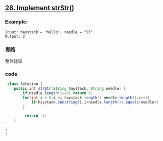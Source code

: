 ## [28. Implement strStr()  ](https://leetcode.com/problems/implement-strstr/description/)


### Example:


    Input: haystack = "hello", needle = "ll"
    Output: 2



### 思路

整体比较





### code

```java
 class Solution {
    public int strStr(String haystack, String needle) {
        if(needle.length()==0) return 0;
        for(int i = 0;i <= haystack.length()-needle.length();i++){
            if(haystack.substring(i,i+needle.length()).equals(needle)) return i;
        }
        
         return -1;
    }
   
}
}
```

